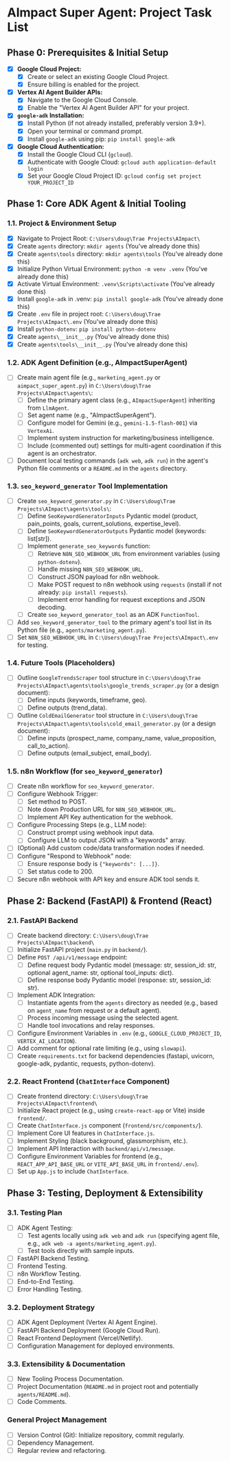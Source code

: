 # AImpact Super Agent: Project Task List

## Phase 0: Prerequisites & Initial Setup

- [x] **Google Cloud Project:**
    - [x] Create or select an existing Google Cloud Project.
    - [x] Ensure billing is enabled for the project.
- [x] **Vertex AI Agent Builder APIs:**
    - [x] Navigate to the Google Cloud Console.
    - [x] Enable the "Vertex AI Agent Builder API" for your project.
- [x] **`google-adk` Installation:**
    - [x] Install Python (if not already installed, preferably version 3.9+).
    - [x] Open your terminal or command prompt.
    - [x] Install `google-adk` using pip: `pip install google-adk`
- [x] **Google Cloud Authentication:**
    - [x] Install the Google Cloud CLI (`gcloud`).
    - [x] Authenticate with Google Cloud: `gcloud auth application-default login`
    - [x] Set your Google Cloud Project ID: `gcloud config set project YOUR_PROJECT_ID`

## Phase 1: Core ADK Agent & Initial Tooling

### 1.1. Project & Environment Setup
- [x] Navigate to Project Root: `C:\Users\doug\Trae Projects\AImpact\`
- [x] Create `agents` directory: `mkdir agents` (You've already done this)
- [x] Create `agents\tools` directory: `mkdir agents\tools` (You've already done this)
- [x] Initialize Python Virtual Environment: `python -m venv .venv` (You've already done this)
- [x] Activate Virtual Environment: `.venv\Scripts\activate` (You've already done this)
- [x] Install `google-adk` in .venv: `pip install google-adk` (You've already done this)
- [x] Create `.env` file in project root: `C:\Users\doug\Trae Projects\AImpact\.env` (You've already done this)
- [x] Install `python-dotenv`: `pip install python-dotenv`
- [x] Create `agents\__init__.py` (You've already done this)
- [x] Create `agents\tools\__init__.py` (You've already done this)

### 1.2. ADK Agent Definition (e.g., AImpactSuperAgent)
- [ ] Create main agent file (e.g., `marketing_agent.py` or `aimpact_super_agent.py`) in `C:\Users\doug\Trae Projects\AImpact\agents\`:
    - [ ] Define the primary agent class (e.g., `AImpactSuperAgent`) inheriting from `LlmAgent`.
    - [ ] Set agent name (e.g., "AImpactSuperAgent").
    - [ ] Configure model for Gemini (e.g., `gemini-1.5-flash-001`) via `VertexAi`.
    - [ ] Implement system instruction for marketing/business intelligence.
    - [ ] Include (commented out) settings for multi-agent coordination if this agent is an orchestrator.
- [ ] Document local testing commands (`adk web`, `adk run`) in the agent's Python file comments or a `README.md` in the `agents` directory.

### 1.3. `seo_keyword_generator` Tool Implementation
- [ ] Create `seo_keyword_generator.py` in `C:\Users\doug\Trae Projects\AImpact\agents\tools\`:
    - [ ] Define `SeoKeywordGeneratorInputs` Pydantic model (product, pain_points, goals, current_solutions, expertise_level).
    - [ ] Define `SeoKeywordGeneratorOutputs` Pydantic model (keywords: list[str]).
    - [ ] Implement `generate_seo_keywords` function:
        - [ ] Retrieve `N8N_SEO_WEBHOOK_URL` from environment variables (using `python-dotenv`).
        - [ ] Handle missing `N8N_SEO_WEBHOOK_URL`.
        - [ ] Construct JSON payload for n8n webhook.
        - [ ] Make POST request to n8n webhook using `requests` (install if not already: `pip install requests`).
        - [ ] Implement error handling for request exceptions and JSON decoding.
    - [ ] Create `seo_keyword_generator_tool` as an ADK `FunctionTool`.
- [ ] Add `seo_keyword_generator_tool` to the primary agent's tool list in its Python file (e.g., `agents/marketing_agent.py`).
- [ ] Set `N8N_SEO_WEBHOOK_URL` in `C:\Users\doug\Trae Projects\AImpact\.env` for testing.

### 1.4. Future Tools (Placeholders)
- [ ] Outline `GoogleTrendsScraper` tool structure in `C:\Users\doug\Trae Projects\AImpact\agents\tools\google_trends_scraper.py` (or a design document):
    - [ ] Define inputs (keywords, timeframe, geo).
    - [ ] Define outputs (trend_data).
- [ ] Outline `ColdEmailGenerator` tool structure in `C:\Users\doug\Trae Projects\AImpact\agents\tools\cold_email_generator.py` (or a design document):
    - [ ] Define inputs (prospect_name, company_name, value_proposition, call_to_action).
    - [ ] Define outputs (email_subject, email_body).

### 1.5. n8n Workflow (for `seo_keyword_generator`)
- [ ] Create n8n workflow for `seo_keyword_generator`.
- [ ] Configure Webhook Trigger:
    - [ ] Set method to POST.
    - [ ] Note down Production URL for `N8N_SEO_WEBHOOK_URL`.
    - [ ] Implement API Key authentication for the webhook.
- [ ] Configure Processing Steps (e.g., LLM node):
    - [ ] Construct prompt using webhook input data.
    - [ ] Configure LLM to output JSON with a "keywords" array.
- [ ] (Optional) Add custom code/data transformation nodes if needed.
- [ ] Configure "Respond to Webhook" node:
    - [ ] Ensure response body is `{"keywords": [...]}`.
    - [ ] Set status code to 200.
- [ ] Secure n8n webhook with API key and ensure ADK tool sends it.

## Phase 2: Backend (FastAPI) & Frontend (React)

### 2.1. FastAPI Backend
- [ ] Create backend directory: `C:\Users\doug\Trae Projects\AImpact\backend\`
- [ ] Initialize FastAPI project (`main.py` in `backend/`).
- [ ] Define `POST /api/v1/message` endpoint:
    - [ ] Define request body Pydantic model (message: str, session_id: str, optional agent_name: str, optional tool_inputs: dict).
    - [ ] Define response body Pydantic model (response: str, session_id: str).
- [ ] Implement ADK Integration:
    - [ ] Instantiate agents from the `agents` directory as needed (e.g., based on `agent_name` from request or a default agent).
    - [ ] Process incoming message using the selected agent.
    - [ ] Handle tool invocations and relay responses.
- [ ] Configure Environment Variables in `.env` (e.g., `GOOGLE_CLOUD_PROJECT_ID`, `VERTEX_AI_LOCATION`).
- [ ] Add comment for optional rate limiting (e.g., using `slowapi`).
- [ ] Create `requirements.txt` for backend dependencies (fastapi, uvicorn, google-adk, pydantic, requests, python-dotenv).

### 2.2. React Frontend (`ChatInterface` Component)
- [ ] Create frontend directory: `C:\Users\doug\Trae Projects\AImpact\frontend\`
- [ ] Initialize React project (e.g., using `create-react-app` or Vite) inside `frontend/`.
- [ ] Create `ChatInterface.js` component (`frontend/src/components/`).
- [ ] Implement Core UI features in `ChatInterface.js`.
- [ ] Implement Styling (black background, glassmorphism, etc.).
- [ ] Implement API Interaction with `backend/api/v1/message`.
- [ ] Configure Environment Variables for frontend (e.g., `REACT_APP_API_BASE_URL` or `VITE_API_BASE_URL` in `frontend/.env`).
- [ ] Set up `App.js` to include `ChatInterface`.

## Phase 3: Testing, Deployment & Extensibility

### 3.1. Testing Plan
- [ ] ADK Agent Testing:
    - [ ] Test agents locally using `adk web` and `adk run` (specifying agent file, e.g., `adk web -a agents/marketing_agent.py`).
    - [ ] Test tools directly with sample inputs.
- [ ] FastAPI Backend Testing.
- [ ] Frontend Testing.
- [ ] n8n Workflow Testing.
- [ ] End-to-End Testing.
- [ ] Error Handling Testing.

### 3.2. Deployment Strategy
- [ ] ADK Agent Deployment (Vertex AI Agent Engine).
- [ ] FastAPI Backend Deployment (Google Cloud Run).
- [ ] React Frontend Deployment (Vercel/Netlify).
- [ ] Configuration Management for deployed environments.

### 3.3. Extensibility & Documentation
- [ ] New Tooling Process Documentation.
- [ ] Project Documentation (`README.md` in project root and potentially `agents/README.md`).
- [ ] Code Comments.

### General Project Management
- [ ] Version Control (Git): Initialize repository, commit regularly.
- [ ] Dependency Management.
- [ ] Regular review and refactoring.